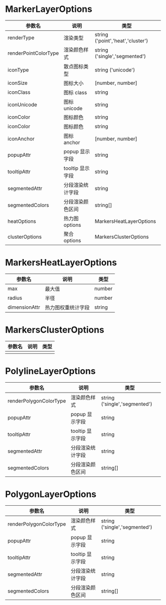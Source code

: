 # MarkerLayerOptions
| 参数名               | 说明             | 类型                              |
| -------------------- | ---------------- | --------------------------------- |
| renderType           | 渲染类型         | string ('point','heat','cluster') |
| renderPointColorType | 渲染颜色样式     | string ('single','segmented')     |
| iconType             | 散点图标类型     | string ('unicode')                |
| iconSize             | 图标大小         | [number, number]                  |
| iconClass            | 图标 class       | string                            |
| iconUnicode          | 图标 unicode     | string                            |
| iconColor            | 图标颜色         | string                            |
| iconColor            | 图标颜色         | string                            |
| iconAnchor           | 图标 anchor      | [number, number]                  |
| popupAttr            | popup 显示字段   | string                            |
| tooltipAttr          | tooltip 显示字段 | string                            |
| segmentedAttr        | 分段渲染统计字段 | string                            |
| segmentedColors      | 分段渲染颜色区间 | string[]                          |
| heatOptions          | 热力图 options   | MarkersHeatLayerOptions           |
| clusterOptions       | 聚合 options     | MarkersClusterOptions             |

# MarkersHeatLayerOptions
| 参数名        | 说明               | 类型   |
| ------------- | ------------------ | ------ |
| max           | 最大值             | number |
| radius        | 半径               | number |
| dimensionAttr | 热力图权重统计字段 | string |


# MarkersClusterOptions
| 参数名 | 说明  | 类型 |
| ------ | :---: | ---: |
|        |       |      |

# PolylineLayerOptions
| 参数名                 | 说明             | 类型                          |
| ---------------------- | ---------------- | ----------------------------- |
| renderPolygonColorType | 渲染颜色样式     | string ('single','segmented') |
| popupAttr              | popup 显示字段   | string                        |
| tooltipAttr            | tooltip 显示字段 | string                        |
| segmentedAttr          | 分段渲染统计字段 | string                        |
| segmentedColors        | 分段渲染颜色区间 | string[]                      |

# PolygonLayerOptions
| 参数名                 | 说明             | 类型                          |
| ---------------------- | -------------- | ---------------------------- |
| renderPolygonColorType | 渲染颜色样式     | string ('single','segmented') |
| popupAttr              | popup 显示字段   | string                        |
| tooltipAttr            | tooltip 显示字段 | string                        |
| segmentedAttr          | 分段渲染统计字段 | string                        |
| segmentedColors        | 分段渲染颜色区间 | string[]                      |





